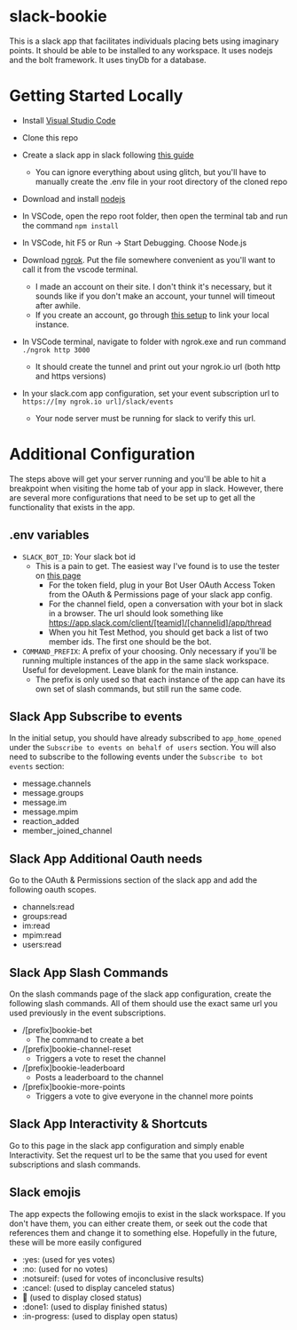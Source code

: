 # slack-bookie

This is a slack app that facilitates individuals placing bets using imaginary points. It should be able to be installed to any workspace. It uses nodejs and the bolt framework. It uses tinyDb for a database.

# Getting Started Locally
 - Install [Visual Studio Code](https://code.visualstudio.com/download)
 - Clone this repo
 - Create a slack app in slack following [this guide](https://api.slack.com/tutorials/hello-world-bolt)
   - You can ignore everything about using glitch, but you'll have to manually create the .env file in your root directory of the cloned repo
 - Download and install [nodejs](https://nodejs.org/en/download/)
 
 - In VSCode, open the repo root folder, then open the terminal tab and run the command `npm install`
 - In VSCode, hit F5 or Run -> Start Debugging. Choose Node.js

 - Download [ngrok](https://ngrok.com/download). Put the file somewhere convenient as you'll want to call it from the vscode terminal.
   - I made an account on their site. I don't think it's necessary, but it sounds like if you don't make an account, your tunnel will timeout after awhile.
   - If you create an account, go through [this setup](https://dashboard.ngrok.com/get-started/setup) to link your local instance.

 - In VSCode terminal, navigate to folder with ngrok.exe and run command `./ngrok http 3000`
   - It should create the tunnel and print out your ngrok.io url (both http and https versions)
 - In your slack.com app configuration, set your event subscription url to `https://[my ngrok.io url]/slack/events`
   - Your node server must be running for slack to verify this url.

# Additional Configuration
The steps above will get your server running and you'll be able to hit a breakpoint when visiting the home tab of your app in slack. However, there are several more configurations that need to be set up to get all the functionality that exists in the app.

## .env variables
 - `SLACK_BOT_ID`: Your slack bot id
   - This is a pain to get. The easiest way I've found is to use the tester on [this page](https://api.slack.com/methods/conversations.members/test)
     - For the token field, plug in your Bot User OAuth Access Token from the OAuth & Permissions page of your slack app config.
     - For the channel field, open a conversation with your bot in slack in a browser. The url should look something like https://app.slack.com/client/[teamid]/[channelid]/app/thread
     - When you hit Test Method, you should get back a list of two member ids. The first one should be the bot.
 - `COMMAND_PREFIX`: A prefix of your choosing. Only necessary if you'll be running multiple instances of the app in the same slack workspace. Useful for development. Leave blank for the main instance.
   - The prefix is only used so that each instance of the app can have its own set of slash commands, but still run the same code.
  
## Slack App Subscribe to events
In the initial setup, you should have already subscribed to `app_home_opened` under the `Subscribe to events on behalf of users` section. You will also need to subscribe to the following events under the `Subscribe to bot events` section:
 - message.channels
 - message.groups
 - message.im
 - message.mpim
 - reaction_added
 - member_joined_channel
   
## Slack App Additional Oauth needs
Go to the OAuth & Permissions section of the slack app and add the following oauth scopes.
 - channels:read
 - groups:read
 - im:read
 - mpim:read
 - users:read
 
## Slack App Slash Commands
On the slash commands page of the slack app configuration, create the following slash commands. All of them should use the exact same url you used previously in the event subscriptions.
 - /[prefix]bookie-bet
   - The command to create a bet
 - /[prefix]bookie-channel-reset
   - Triggers a vote to reset the channel
 - /[prefix]bookie-leaderboard
   - Posts a leaderboard to the channel
 - /[prefix]bookie-more-points
   - Triggers a vote to give everyone in the channel more points
   
## Slack App Interactivity & Shortcuts
Go to this page in the slack app configuration and simply enable Interactivity. Set the request url to be the same that you used for event subscriptions and slash commands.

## Slack emojis
The app expects the following emojis to exist in the slack workspace. If you don't have them, you can either create them, or seek out the code that references them and change it to something else. Hopefully in the future, these will be more easily configured
 - :yes: (used for yes votes)
 - :no: (used for no votes)
 - :notsureif: (used for votes of inconclusive results)
 - :cancel: (used to display canceled status)
 - :closed_book: (used to display closed status)
 - :done1: (used to display finished status)
 - :in-progress: (used to display open status)
